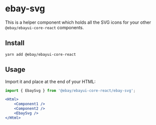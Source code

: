 # ebay-svg
This is a helper component which holds all the SVG icons for your other `@ebay/ebayui-core-react` components.

## Install
```
yarn add @ebay/ebayui-core-react
```

## Usage
Import it and place at the end of your HTML:
```jsx harmony
import { EbaySvg } from '@ebay/ebayui-core-react/ebay-svg';

<Html>
    <Component1 />
    <Component2 />
    <EbaySvg />
</Html>
```
